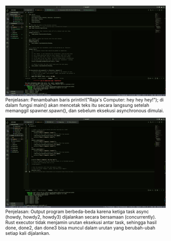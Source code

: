 ![alt text](image.png)
Penjelasan: Penambahan baris println!("Raja's Computer: hey hey hey!"); di dalam fungsi main() akan mencetak teks itu secara langsung setelah memanggil spawner.spawn(), dan sebelum eksekusi
asynchronous dimulai.

![alt text](image-1.png)
Penjelasan: Output program berbeda-beda karena ketiga task async (howdy, howdy2, howdy3) dijalankan secara bersamaan (concurrently).
Rust executor tidak menjamin urutan eksekusi antar task, sehingga hasil done, done2, dan done3 bisa muncul dalam urutan yang berubah-ubah setiap kali dijalankan.